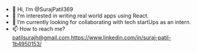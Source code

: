- 👋 Hi, I’m @SurajPatil369
- 👀 I’m interested in writing real world apps using React.
- 💞️ I’m currently looking for collaborating with tech startUps as an intern.
- 📫 How to reach me? patilsurajh@gmail.com,https://www.linkedin.com/in/suraj-patil-1b4950153/

<!---
SurajPatil369/SurajPatil369 is a ✨ special ✨ repository because its `README.md` (this file) appears on your GitHub profile.
You can click the Preview link to take a look at your changes.
--->
